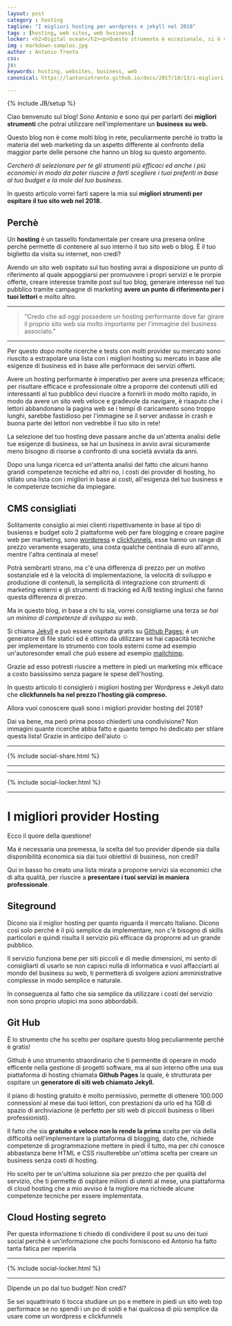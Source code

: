 ```yaml
---
layout: post
category : hosting
tagline: "I migliori hosting per wordpress e jekyll nel 2018"
tags : [hosting, web sites, web business]
locker: <h2>Digital ocean</h2><p>Questo strumento è eccezionale, si è vero, hai bisogno di competenze in amministrazione di rete e linux per utilizzarla al meglio, ma è comunque strutturata in modo molto semplice e ti permette di eseguire azioni amministrative molto complesse in pochi e facili passi.</p><p>È lo strumento che consiglio maggiormente per gestire le tue pagine web perchè è molto stabile, scalabile, velocissimo e nettamente meno costoso di qualsiasi altro provider tu possa trovare su web a parità di prestazioni offerte!</p><p>Con poche centinaia di euro l'anno potrai installare in modo semplice e gestire piattaforme web Wordpress velocissime, che possono accettare milioni di visite al mese! È l'ideale per chi vuole operare in modo professionale creando campagne di markerting che portano traffico considerevole alle pagine web.</p><p>Il tutto con un'interfaccia amministrativa semplice e molto versatile ti permetterà di creare molte azioni al tuo server in modo semplice da implementare la tua macchina virtuale per un'applicazione professionale ed ospitarla in cloud in modo semplice a operare sulla shell della tua macchina per modificare conigurazioni complesse.</p>
img : markdown-samples.jpg
author : Antonio Trento
css: 
js:  
keywords: hosting, websites, business, web
canonical: https://lantoniotrento.github.io/docs/2017/10/13/i-migliori-provider-hosting-del-2018

---
```

{% include JB/setup %}

Ciao benvenuto sul blog! Sono Antonio e sono qui per parlarti dei **migliori strumenti** che potrai utilizzare nell'implementare un **business su web.**

Questo blog non è come molti blog in rete, peculiarmente perchè io tratto la materia del web marketing da un aspetto differente al confronto della maggior parte delle persone che hanno un blog su questo argomento.

*Cercherò di selezionare per te gli strumenti più efficaci ed anche i più economici in modo da poter riuscire a farti scegliere i tuoi preferiti in base al tuo budget e la mole del tuo business.*

In questo articolo vorrei farti sapere la mia sui **migliori strumenti per ospitare il tuo sito web nel 2018.**

## Perchè

Un **hosting** è un tassello fondamentale per creare una presena online perchè permette di contenere al suo interno il tuo sito web o blog. È il tuo biglietto da visita su internet, non credi?

Avendo un sito web ospitato sul tuo hosting avrai a disposizione un punto di riferimento al quale appoggiarsi per promuovere i propri servizi e le prorpie offerte, creare interesse tramite post sul tuo blog, generare interesse nel tuo pubblico tramite campagne di marketing **avere un punto di riferimento per i tuoi lettori** e molto altro.

----

> "Credo che ad oggi possedere un hosting performante dove far girare il proprio sito web sia molto importante per l'immagine del business associato."

----

Per questo dopo molte ricerche e tests con molti provider su mercato sono riuscito a estrapolare una lista con i migliori hosting su mercato in base alle esigenze di business ed in base alle performace dei servizi offerti.

Avere un hosting performante è imperativo per avere una presenza efficace; per risultare efficace e professionale oltre a proporre dei contenuti utili ed interessanti al tuo pubblico devi riuscire a fornirli in modo molto rapido, in modo da avere un sito web veloce e gradevole da navigare, è risaputo che i lettori abbandonano la pagina web se i tempi di caricamento sono troppo lunghi, sarebbe fastidioso per l'immagine se il server andasse in crash e buona parte dei lettori non vedrebbe il tuo sito in rete!

La selezione del tuo hosting deve passare anche da un'attenta analisi delle tue esigenze di business, se hai un business in avvio avrai sicuramente meno bisogno di risorse a confronto di una società avviata da anni.

Dopo una lunga ricerca ed un'attenta analisi del fatto che alcuni hanno grandi competenze tecniche ed altri no, i costi dei provider di hosting, ho stilato una lista con i migliori in base ai costi, all'esigenza del tuo business e le competenze tecniche da impiegare.

## CMS consigliati

Solitamente consiglio ai miei clienti rispettivamente in base al tipo di busienss e budget solo 2 piattaforme web per fare blogging e creare pagine web per marketing, sono [wordpress](https://wordpress.org) e [clickfunnels](https://LINKCLIKFUNNELS), esse hanno un range di prezzo veramente esagerato, una costa qualche centinaia di euro all'anno, mentre l'altra centinaia al mese!

Potrà sembrarti strano, ma c'è una differenza di prezzo per un motivo sostanziale ed è la velocità di implementazione, la velocità di sviluppo e produzione di contenuti, la semplicità di integrazione con strumenti di marketing esterni e gli strumenti di tracking ed A/B testing inglusi che fanno questa differenza di prezzo.

Ma in questo blog, in base a chi tu sia, vorrei consigliarne una terza *se hai un minimo di competenze di sviluppo su web*.

Si chiama [Jekyll](https://jekyllrb.com) e può essere ospitata gratis su [Github Pages](https://pages.github.com/); è un generatore di file statici ed è ottimo da utilizzare se hai capacità tecniche per implementare lo strumento con tools esterni come ad esempio un'autoresonder email che può essere ad esempio [mailchimp](https://mailchimp.com).

Grazie ad esso potresti riuscire a mettere in piedi un marketing mix efficace a costo bassissimo senza pagare le spese dell'hosting.

In questo articolo ti consiglerò i migliori hosting per Wordpress e Jekyll dato che **clickfunnels ha nel prezzo l'hosting già compreso.**

Allora vuoi conoscere quali sono i migliori provider hosting del 2018?

Dai va bene, ma però prima posso chiederti una condivisione? Non immagini quante ricerche abbia fatto e quanto tempo ho dedicato per stilare questa lista! Grazie in anticipo dell'aiuto ☺️ 

----

{% include social-share.html %}

----
----
 
{% include social-locker.html %}

----

# I migliori provider Hosting

Ecco il quore della questione!

Ma è necessaria una premessa, la scelta del tuo provider dipende sia dalla disponibilità economica sia dai tuoi obiettivi di business, non credi?

Qui in basso ho creato una lista mirata a proporre servizi sia economici che di alta qualità, per riuscire a **presentare i tuoi servizi in maniera professionale**.
 
## Siteground
Dicono sia il miglior hosting per quanto riguarda il mercato Italiano. Dicono così solo perchè è il più semplice da implementare, non c'è bisogno di skills particolari e quindi risulta il servizio più efficace da proprorre ad un grande pubblico.

Il servizio funziona bene per siti piccoli e di medie dimensioni, mi sento di consigliarti di usarlo se non capisci nulla di informatica e vuoi affacciarti al mondo del business su web, ti permetterà di svolgere azioni amministrative complesse in modo semplice e naturale. 

In conseguenza al fatto che sia semplice da utilizzare i costi del servizio non sono proprio utopici ma sono abbordabili.

## Git Hub

È lo strumento che ho scelto per ospitare questo blog peculiarmente perchè è gratis! 

Github è uno strumento straordinario che ti permentte di operare in modo efficente nella gestione di progetti software, ma al suo interno offre una sua piattaforma di hosting chiamata **Github Pages** la quale, è strutturata per ospitare un **generatore di siti web chiamato Jekyll.**

Il piano di hosting gratuito è molto permissivo, permette di ottenere 100.000 connessioni al mese  dai tuoi lettori, con prestazioni da urlo ed ha 1GB di spazio di archiviazione (è perfetto per siti web di piccoli business o liberi professionisti).

Il fatto che sia **gratuito e veloce non lo rende la prima** scelta per via della difficoltà nell'implementare la piattaforma di blogging, dato che, richiede competenze di programmazione mettere in piedi il tutto, ma per chi conosce abbastanza bene HTML e CSS risulterebbe un'ottima scelta per creare un business senza costi di hosting.


Ho scelto per te un'ultima soluzione sia per prezzo che per qualità del servizio, che ti permette di ospitare milioni di utenti al mese, una piattaforma di cloud hosting che a mio avviso è la migliore ma richiede alcune competenze tecniche per essere implementata.

## Cloud Hosting segreto

Per questa informazione ti chiedo di condividere il post su uno dei tuoi social perchè è un'informazione che pochi forniscono ed Antonio ha fatto tanta fatica per reperirla 

----
 
{% include social-locker.html %}

----

Dipende un po dal tuo budget! Non credi?

Se sei squattrinato ti tocca studiare un po e mettere in piedi un sito web top performace se no spendi i un po di soldi e hai qualcosa di più semplice da usare come un wordpress e clickfunnels
